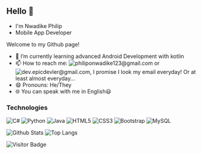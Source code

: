 ## Hello 👋
- I'm Nwadike Philip
- Mobile App Developer

Welcome to my Github page!
- 🌱 I’m currently learning advanced Android Development with kotlin
- 📫 How to reach me: ![philiponwadike123@gmail.com](https://img.shields.io/badge/-Gmail-white?style=flat-square&logo=Gmail) or ![dev.epicdevler@gmail.com](https://img.shields.io/badge/-Gmail-black?style=flat-square&logo=Gmail), I promise I look my email everyday! Or at least almost everyday...
- 😄 Pronouns: He/They
- 🌐 You can speak with me in English😃

### Technologies

![C#](https://img.shields.io/badge/-C%23-black?style=flat-square&logo=c-sharp)
![Python](https://img.shields.io/badge/-Python-black?style=flat-square&logo=Python)
![Java](https://img.shields.io/badge/-java-E34A86?style=flat-square&logo=java)
![HTML5](https://img.shields.io/badge/-HTML5-E34F26?style=flat-square&logo=html5&logoColor=white)
![CSS3](https://img.shields.io/badge/-CSS3-1572B6?style=flat-square&logo=css3)
![Bootstrap](https://img.shields.io/badge/-Bootstrap-563D7C?style=flat-square&logo=bootstrap)
![MySQL](https://img.shields.io/badge/-MySQL-black?style=flat-square&logo=mysql)

![Github Stats](https://github-readme-stats.vercel.app/api?username=epicdevler&count_private=true&show_icons=true&icon_color=eb8034&include_all_commits=true)
![Top Langs](https://github-readme-stats.vercel.app/api/top-langs/?username=epicdevler&hide=TeX&layout=compact)

![Visitor Badge](https://visitor-badge.laobi.icu/badge?page_id=epicdevler.epicdevler)

